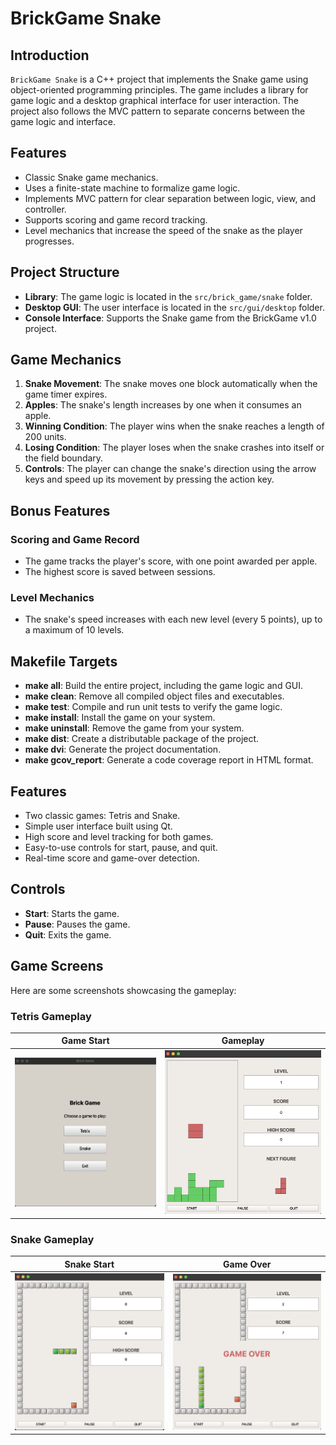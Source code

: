 # BrickGame Snake

## Introduction

`BrickGame Snake` is a C++ project that implements the Snake game using object-oriented programming principles. The game includes a library for game logic and a desktop graphical interface for user interaction. The project also follows the MVC pattern to separate concerns between the game logic and interface.

## Features

- Classic Snake game mechanics.
- Uses a finite-state machine to formalize game logic.
- Implements MVC pattern for clear separation between logic, view, and controller.
- Supports scoring and game record tracking.
- Level mechanics that increase the speed of the snake as the player progresses.

## Project Structure

- **Library**: The game logic is located in the `src/brick_game/snake` folder.
- **Desktop GUI**: The user interface is located in the `src/gui/desktop` folder.
- **Console Interface**: Supports the Snake game from the BrickGame v1.0 project.

## Game Mechanics

1. **Snake Movement**: The snake moves one block automatically when the game timer expires.
2. **Apples**: The snake's length increases by one when it consumes an apple.
3. **Winning Condition**: The player wins when the snake reaches a length of 200 units.
4. **Losing Condition**: The player loses when the snake crashes into itself or the field boundary.
5. **Controls**: The player can change the snake's direction using the arrow keys and speed up its movement by pressing the action key.

## Bonus Features

### Scoring and Game Record

- The game tracks the player's score, with one point awarded per apple.
- The highest score is saved between sessions.

### Level Mechanics

- The snake's speed increases with each new level (every 5 points), up to a maximum of 10 levels.

## Makefile Targets

- **make all**: Build the entire project, including the game logic and GUI.
- **make clean**: Remove all compiled object files and executables.
- **make test**: Compile and run unit tests to verify the game logic.
- **make install**: Install the game on your system.
- **make uninstall**: Remove the game from your system.
- **make dist**: Create a distributable package of the project.
- **make dvi**: Generate the project documentation.
- **make gcov_report**: Generate a code coverage report in HTML format.

## Features

- Two classic games: Tetris and Snake.
- Simple user interface built using Qt.
- High score and level tracking for both games.
- Easy-to-use controls for start, pause, and quit.
- Real-time score and game-over detection.
  
## Controls

- **Start**: Starts the game.
- **Pause**: Pauses the game.
- **Quit**: Exits the game.

## Game Screens

Here are some screenshots showcasing the gameplay:

### Tetris Gameplay

| Game Start | Gameplay |
|-------------------|-------------------|
| ![Game Start](src/docs/screenshots/Screenshot11.png) | ![Gameplay](src/docs/screenshots/Screenshot41.png) |

### Snake Gameplay

| Snake Start | Game Over |
|-------------------|-------------------|
| ![Snake Start](src/docs/screenshots/Screenshot21.png) | ![Game Over](src/docs/screenshots/Screenshot31.png) |

